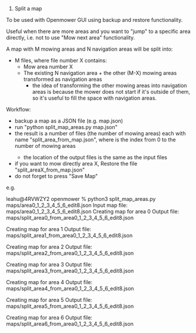 1. Split a map

To be used with Openmower GUI using backup and restore functionality.

Useful when there are more areas and you want to "jump" to a specific area directly, i.e. not to use "Mow next area" functionality.

A map with M mowing areas and N navigation areas will be split into:
- M files, where file number X contains:
  - Mow area number X 
  - The existing N navigation area + the other (M-X) mowing areas transformed as navigation areas
     - the idea of transforming the other mowing areas into navigation areas is because the mower does not start if it's outside of them, so it's useful to fill the space with navigation areas.

Workflow:
- backup a map as a JSON file (e.g. map.json)
- run "python split_map_areas.py map.json"
- the result is a number of files (the number of mowing areas) each with name "split_area<X>_from_map.json", where <X> is the index from 0 to the number of mowing areas 
  - the location of the output files is the same as the input files
- if you want to mow directly area X, Restore the file "split_areaX_from_map.json"
- do not forget to press "Save Map"

e.g.

leahu@4RVWZY2 openmower % python3 split_map_areas.py maps/area0_1_2_3_4_5_6_edit8.json
Input map file:  maps/area0_1_2_3_4_5_6_edit8.json
Creating map for area 0
 Output file: maps/split_area0_from_area0_1_2_3_4_5_6_edit8.json

Creating map for area 1
 Output file: maps/split_area1_from_area0_1_2_3_4_5_6_edit8.json

Creating map for area 2
 Output file: maps/split_area2_from_area0_1_2_3_4_5_6_edit8.json

Creating map for area 3
 Output file: maps/split_area3_from_area0_1_2_3_4_5_6_edit8.json

Creating map for area 4
 Output file: maps/split_area4_from_area0_1_2_3_4_5_6_edit8.json

Creating map for area 5
 Output file: maps/split_area5_from_area0_1_2_3_4_5_6_edit8.json

Creating map for area 6
 Output file: maps/split_area6_from_area0_1_2_3_4_5_6_edit8.json



